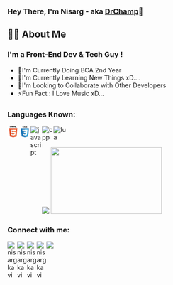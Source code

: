 ### Hey There,  I'm Nisarg - aka [DrChamp][website]👋

<!-- <img align="center" alt="GIF" src="https://github.com/DrChamp1/DrChamp1/blob/main/code.gif?raw=true" width="320" height="220" /> -->

## 🙋‍♂️ About Me
### I'm a Front-End Dev & Tech Guy !
- 🔭I'm Currently Doing BCA 2nd Year
- 🌱I'm Currently Learning New Things xD....
- 👯I'm Looking to Collaborate with Other Developers
- ⚡Fun Fact : I Love Music xD...

### Languages Known:

<img align="left" alt="HTML5" width="26px" src="https://raw.githubusercontent.com/github/explore/80688e429a7d4ef2fca1e82350fe8e3517d3494d/topics/html/html.png" />
<img align="left" alt="CSS3" width="26px" src="https://raw.githubusercontent.com/github/explore/80688e429a7d4ef2fca1e82350fe8e3517d3494d/topics/css/css.png" />
<img align="left" alt="javascript" width="26px" src="https://img.icons8.com/color/48/000000/javascript.png"/>
<img align="left" alt="cpp" width="26px" src="https://img.icons8.com/color/48/000000/c-plus-plus-logo.png"/>
<img align="left" alt="lua" width="30px" src="https://i.ibb.co/FD1vvT2/lua.png"/>


<br />
<br />

<img height="150px" src="https://github-readme-stats.vercel.app/api?username=nisargkavi&show_icons=true&hide_title=true&count_private=true" />	<img height="150px" width="250px" src="https://github-readme-stats.vercel.app/api/top-langs/?username=nisargkavi" />	


### Connect with me:

[<img align="left" alt="nisargkavi" width="22px" src="https://img.icons8.com/color/48/000000/gmail.png"/>][gmail]
[<img align="left" alt="nisargkavi" width="22px" src="https://img.icons8.com/color/48/000000/linkedin.png"/>][linkedin]
[<img align="left" alt="nisargkavi" width="22px" src="https://img.icons8.com/cute-clipart/512/000000/instagram-new.png"/>][instagram]
[<img align="left" alt="nisargkavi" width="22px" src="https://img.icons8.com/fluency/240/000000/youtube-play.png"/>][youtube]


<a href="https://github.com/Meghna-DAS/github-profile-views-counter">
    <img src="https://komarev.com/ghpvc/?username=drchamp1">
</a>


[youtube]:https://www.youtube.com/technicalnisarg
[instagram]: https://www.instagram.com/a_mythical_kid
[gmail]:kavinisarg@gmail.com
[linkedin]:https://www.linkedin.com/in/drchamp1/
[website]:https://nisargkavi.in/


